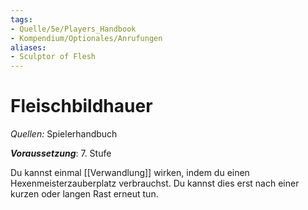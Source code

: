 ```yaml
---
tags:
- Quelle/5e/Players_Handbook
- Kompendium/Optionales/Anrufungen
aliases:
- Sculptor of Flesh
---
```

# Fleischbildhauer
_Quellen:_ Spielerhandbuch

***Voraussetzung***: 7. Stufe

Du kannst einmal [[Verwandlung]] wirken, indem du einen Hexenmeisterzauberplatz verbrauchst. Du kannst dies erst nach einer kurzen oder langen Rast erneut tun.